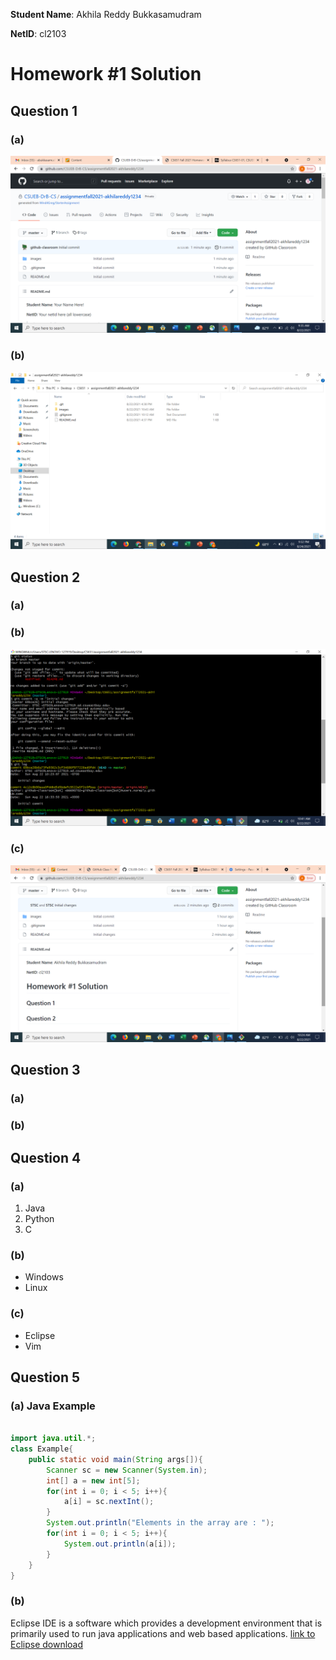 **Student Name**:  Akhila Reddy Bukkasamudram

**NetID**: cl2103

# Homework #1 Solution

## Question 1

### (a)

![creation of repo](images/question_1a.png)

### (b)

![cloned repo](images/question_1b.png)


## Question 2

### (a)

### (b)

![commit changes to repo](images/question_2b.png)

### (c)

![pushed changes](images/question_2c.png)

## Question 3

### (a)

### (b)

## Question 4

### (a)

1. Java
2. Python
2. C

### (b)

* Windows
* Linux

### (c)

* Eclipse
* Vim

## Question 5

### (a) Java Example

```java example

import java.util.*;
class Example{
	public static void main(String args[]){
		Scanner sc = new Scanner(System.in);
		int[] a = new int[5];
		for(int i = 0; i < 5; i++){
			a[i] = sc.nextInt();
		}
		System.out.println("Elements in the array are : ");
		for(int i = 0; i < 5; i++){
			System.out.println(a[i]);
		}
	}
}

```

### (b) 

Eclipse IDE is a software which provides a development environment that is primarily used to run java applications and web based applications.
[link to Eclipse download](https://www.eclipse.org/downloads/packages/release/kepler/sr1/eclipse-ide-java-developers)